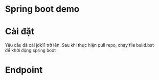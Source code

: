 # Spring boot demo

# Cài đặt
Yêu cầu đã cài jdk11 trở lên. Sau khi thực hiện pull repo, chạy file build.bat để khởi động spring boot
# Endpoint
```

```

